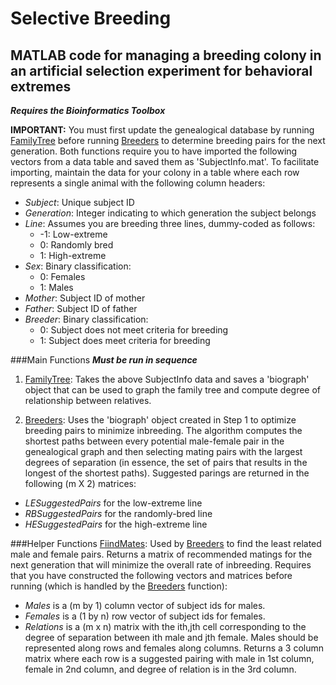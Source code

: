 Selective Breeding
============================
MATLAB code for managing a breeding colony in an artificial selection experiment for behavioral extremes
------------------------------------------------------------------------
***Requires the Bioinformatics Toolbox***

**IMPORTANT:** You must first update the genealogical database by running [FamilyTree](FamilyTree.m) before running [Breeders](Breeders.m) to determine breeding pairs for the next generation. Both functions require you to have imported the following vectors from a data table and saved them as 'SubjectInfo.mat'. To facilitate importing, maintain the data for your colony in a table where each row represents a single animal with the following column headers:
- *Subject*: Unique subject ID
- *Generation*: Integer indicating to which generation the subject belongs
- *Line*: Assumes you are breeding three lines, dummy-coded as follows:
  - -1: Low-extreme
  -  0: Randomly bred
  -  1: High-extreme
- *Sex*: Binary classification:
  - 0: Females
  - 1: Males
- *Mother*: Subject ID of mother
- *Father*: Subject ID of father
- *Breeder*: Binary classification:
  - 0: Subject does not meet criteria for breeding
  - 1: Subject does meet criteria for breeding

###Main Functions
***Must be run in sequence***

1. [FamilyTree](FamilyTree.m): Takes the above SubjectInfo data and saves a 'biograph' object that can be used to graph the family tree and compute degree of relationship between relatives.

2. [Breeders](Breeders.m): Uses the 'biograph' object created in Step 1 to optimize breeding pairs to minimize inbreeding. The algorithm computes the shortest paths between every potential male-female pair in the genealogical graph and then selecting mating pairs with the largest degrees of separation (in essence, the set of pairs that results in the longest of the shortest paths). Suggested parings are returned in the following (m X 2) matrices:
  - *LESuggestedPairs* for the low-extreme line
  - *RBSuggestedPairs* for the randomly-bred line
  - *HESuggestedPairs* for the high-extreme line

###Helper Functions
[FiindMates](FindMates.m): Used by [Breeders](Breeders.m) to find the least related male and female pairs. Returns a matrix of recommended matings for the next generation that will minimize the overall rate of inbreeding. Requires that you have constructed the following vectors and matrices before running (which is handled by the [Breeders](Breeders.m) function):
- *Males* is a (m by 1) column vector of subject ids for males.
- *Females* is a (1 by n) row vector of subject ids for females.
- *Relations* is a (m x n) matrix with the ith,jth cell corresponding to the degree of separation between ith male and jth female. Males should be represented along rows and females along columns. Returns a 3 column matrix where each row is a suggested pairing with male in 1st column, female in 2nd column, and degree of relation is in the 3rd column.